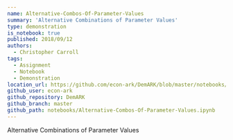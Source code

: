 ```yaml
---
name: Alternative-Combos-Of-Parameter-Values
summary: 'Alternative Combinations of Parameter Values'
type: demonstration
is_notebook: true
published: 2018/09/12
authors:
  - Christopher Carroll
tags:
  - Assignment
  - Notebook
  - Demonstration
location_url: https://github.com/econ-ark/DemARK/blob/master/notebooks/Alternative-Combos-Of-Parameter-Values.ipynb
github_user: econ-ark
github_repository: DemARK
github_branch: master
github_path: notebooks/Alternative-Combos-Of-Parameter-Values.ipynb
---
```


Alternative Combinations of Parameter Values
